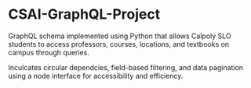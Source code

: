 # CSAI-GraphQL-Project
GraphQL schema implemented using Python that allows Calpoly SLO students to access 
professors, courses, locations, and textbooks on campus through queries.

Inculcates circular dependcies, field-based filtering, and data pagination using a node interface
for accessibility and efficiency.

